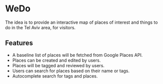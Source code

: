 # WeDo

The idea is to provide an interactive map of places of interest and things to do in the Tel Aviv area, for visitors.

## Features

* A baseline list of places will be fetched from Google Places API.
* Places can be created and edited by users.
* Places will be tagged and reviewed by users.
* Users can search for places based on their name or tags.
* Autocomplete search for tags and places.
